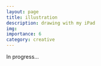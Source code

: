 ```yaml
---
layout: page
title: illustration
description: drawing with my iPad
img:
importance: 6
category: creative
---
```


In progress...